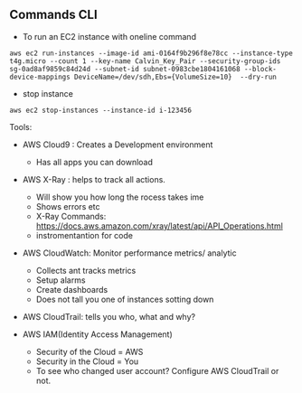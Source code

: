 





## Commands CLI
* To run an EC2 instance with oneline command
```shell
aws ec2 run-instances --image-id ami-0164f9b296f8e78cc --instance-type t4g.micro --count 1 --key-name Calvin_Key_Pair --security-group-ids sg-0ad8af9859c84d24d --subnet-id subnet-0983cbe1804161068 --block-device-mappings DeviceName=/dev/sdh,Ebs={VolumeSize=10}  --dry-run
```
* stop instance
```shell
aws ec2 stop-instances --instance-id i-123456
```


Tools:
* AWS Cloud9 : Creates a Development environment
    * Has all apps you can download 

* AWS X-Ray : helps to track all actions. 
    * Will show you how long the rocess takes ime
    * Shows errors etc
    * X-Ray Commands: https://docs.aws.amazon.com/xray/latest/api/API_Operations.html
    * instromentantion for code

* AWS CloudWatch: Monitor performance metrics/ analytic
    * Collects ant tracks metrics
    * Setup alarms
    * Create dashboards
    * Does not tall you one of instances sotting down

* AWS CloudTrail: tells you who, what and why?

* AWS IAM(Identity Access Management)
    * Security of the Cloud = AWS
    * Security in the Cloud = You
    * To see who changed user account? Configure AWS CloudTrail or not.
